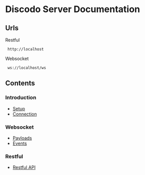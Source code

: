 # Discodo Server Documentation

## Urls

Restful
```
 http://localhost
```
Websocket
```
 ws://localhost/ws
```

## Contents

### Introduction
- [Setup](./setup.md)
- [Connection](./connection.md)

### Websocket
- [Payloads](./payloads.md)
- [Events](./events.md)

### Restful
- [Restful API](./restful.md)
